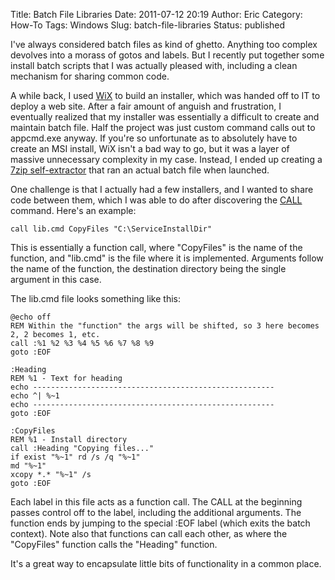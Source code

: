 Title: Batch File Libraries
Date: 2011-07-12 20:19
Author: Eric
Category: How-To
Tags: Windows
Slug: batch-file-libraries
Status: published

I've always considered batch files as kind of ghetto. Anything too
complex devolves into a morass of gotos and labels. But I recently put
together some install batch scripts that I was actually pleased with,
including a clean mechanism for sharing common code.

<!--more-->
A while back, I used [WiX](http://wix.sourceforge.net/) to
build an installer, which was handed off to IT to deploy a web site.
After a fair amount of anguish and frustration, I eventually realized
that my installer was essentially a difficult to create and maintain
batch file. Half the project was just custom command calls out to
appcmd.exe anyway. If you're so unfortunate as to absolutely have to
create an MSI install, WiX isn't a bad way to go, but it was a layer of
massive unnecessary complexity in my case. Instead, I ended up creating
a [7zip
self-extractor](http://www.msfn.org/board/topic/39048-how-to-make-a-7-zip-switchless-installer/)
that ran an actual batch file when launched.

One challenge is that I actually had a few installers, and I wanted to
share code between them, which I was able to do after discovering the
[CALL](http://technet.microsoft.com/en-us/library/cc772743(WS.10).aspx)
command. Here's an example:

    call lib.cmd CopyFiles "C:\ServiceInstallDir"

This is essentially a function call, where "CopyFiles" is the name of
the function, and "lib.cmd" is the file where it is implemented.
Arguments follow the name of the function, the destination directory
being the single argument in this case.

The lib.cmd file looks something like this:

```batch
@echo off
REM Within the "function" the args will be shifted, so 3 here becomes 2, 2 becomes 1, etc.
call :%1 %2 %3 %4 %5 %6 %7 %8 %9
goto :EOF

:Heading
REM %1 - Text for heading
echo ------------------------------------------------------
echo ^| %~1
echo ------------------------------------------------------
goto :EOF

:CopyFiles
REM %1 - Install directory
call :Heading "Copying files..."
if exist "%~1" rd /s /q "%~1"
md "%~1"
xcopy *.* "%~1" /s
goto :EOF
```

Each label in this file acts as a function call. The CALL at the
beginning passes control off to the label, including the additional
arguments. The function ends by jumping to the special :EOF label (which
exits the batch context). Note also that functions can call each other,
as where the "CopyFiles" function calls the "Heading" function.

It's a great way to encapsulate little bits of functionality in a common
place.
